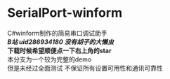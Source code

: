 # SerialPort-winform
C#winform制作的简易串口调试助手  
***B站 uid286934180 没有胡子的大懒虫***  
**下载时候希望顺便点一下右上角的star**  
本分支为一个较为完整的demo  
但是未经过全面测试 不保证所有设置可用性和通讯可靠性
